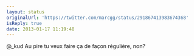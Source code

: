 ```yaml
---
layout: status
originalUrl: 'https://twitter.com/marcgg/status/291867413983674368'
isReply: true
date: 2013-01-17 11:19:48
---
```


@_kud Au pire tu veux faire ça de façon régulière, non?
